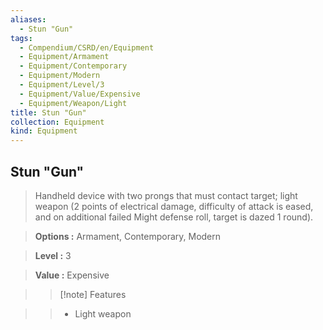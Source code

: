 ```yaml
---
aliases:
  - Stun "Gun"
tags:
  - Compendium/CSRD/en/Equipment
  - Equipment/Armament
  - Equipment/Contemporary
  - Equipment/Modern
  - Equipment/Level/3
  - Equipment/Value/Expensive
  - Equipment/Weapon/Light
title: Stun "Gun"
collection: Equipment
kind: Equipment
---
```

## Stun "Gun"    
    
>Handheld device with two prongs that must contact target; light weapon (2 points of electrical damage, difficulty of attack is eased, and on additional failed Might defense roll, target is dazed 1 round).    
> **Options :** Armament, Contemporary, Modern    
> **Level :** 3    
> **Value :** Expensive    
>>[!note] Features    
>> - Light weapon
